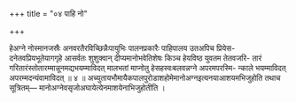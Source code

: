 +++
title = "०४ पाहि नो"

+++

हेअग्ने नोस्मानजस्रैः अनवरतैरविच्छिन्नैःपायुभिः पालनप्रकारैः पाहिपालय उतअपिच प्रियेस- दनेतवप्रियभूतेयागगृहे आसर्वतः शुशुक्वान् दीप्यमानोभवेतिशेषः किञ्च हेयविष्ठ युवतम तेतवजरि- तारं गरितारंस्तोतारम्मान्नूनमद्यभयम्माविदत् मालभतां माप्नोतु हेसहस्वःबलवन्नग्ने अपरमपरस्मि- न्काले भयम्माविदत् अपरम्मदन्यंवामाविदत् ॥ ४ ॥ अच्युतायभौमायैकपालपुरोडाशहोमेमानोअग्नइत्यनयाआशयमभिजुहोति तथाच सूत्रितम्— मानोअग्नेवसृजोअघायेत्येनमाशयेनाभिजुहोतीति ।